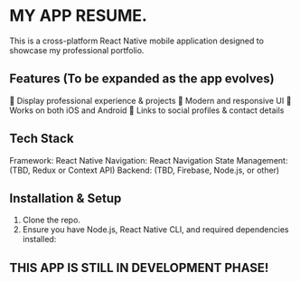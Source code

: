 # MY APP RESUME.
This is a cross-platform React Native mobile application designed to showcase my professional portfolio.

## Features (To be expanded as the app evolves)
📌 Display professional experience & projects
🎨 Modern and responsive UI
📱 Works on both iOS and Android
🔗 Links to social profiles & contact details
## Tech Stack
Framework: React Native
Navigation: React Navigation
State Management: (TBD, Redux or Context API)
Backend: (TBD, Firebase, Node.js, or other)

## Installation & Setup
1. Clone the repo.
2. Ensure you have Node.js, React Native CLI, and required dependencies installed:

## THIS APP IS STILL IN DEVELOPMENT PHASE!
